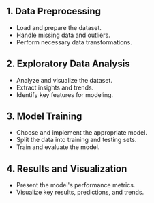 ## 1. Data Preprocessing
- Load and prepare the dataset.
- Handle missing data and outliers.
- Perform necessary data transformations.

## 2. Exploratory Data Analysis
- Analyze and visualize the dataset.
- Extract insights and trends.
- Identify key features for modeling.

## 3. Model Training
- Choose and implement the appropriate model.
- Split the data into training and testing sets.
- Train and evaluate the model.

## 4. Results and Visualization
- Present the model's performance metrics.
- Visualize key results, predictions, and trends.
